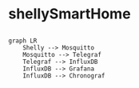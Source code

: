 # shellySmartHome

## 
```mermaid
graph LR
    Shelly --> Mosquitto
    Mosquitto --> Telegraf
    Telegraf --> InfluxDB
    InfluxDB --> Grafana
    InfluxDB --> Chronograf
```
